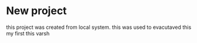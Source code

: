 # New project

this project was created from local system.
this was used to evacutaved
this my first 
this varsh
